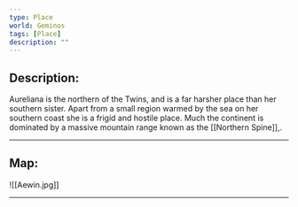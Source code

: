 ```yaml
---
type: Place
world: Geminos
tags: [Place]
description: ""
---
```


## Description:

Aureliana is the northern of the Twins, and is a far harsher place than her southern sister. Apart from a small region warmed by the sea on her southern coast she is a frigid and hostile place. Much the continent is dominated by a massive mountain range known as the [[Northern Spine]],.

---

## Map:

![[Aewin.jpg]]



---




